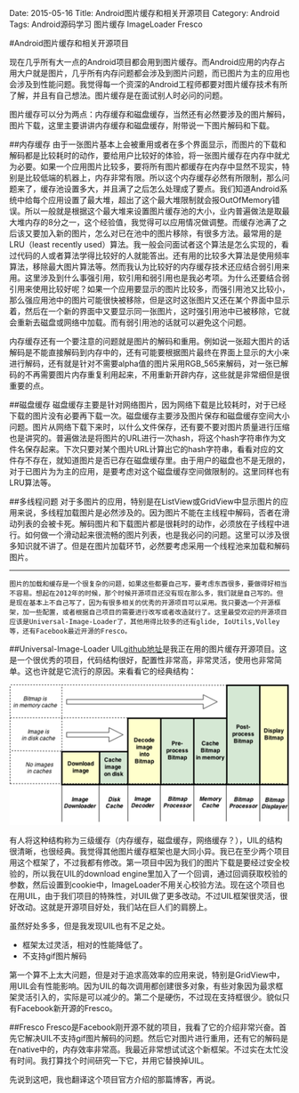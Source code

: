 Date: 2015-05-16
Title: Android图片缓存和相关开源项目
Category: Android
Tags: Android源码学习 图片缓存 ImageLoader Fresco

#Android图片缓存和相关开源项目

现在几乎所有大一点的Android项目都会用到图片缓存。而Android应用的内存占用大户就是图片，几乎所有内存问题都会涉及到图片问题，而已图片为主的应用也会涉及到性能问题。我觉得每一个资深的Android工程师都要对图片缓存技术有所了解，并且有自己想法。图片缓存是在面试别人时必问的问题。

图片缓存可以分为两点：内存缓存和磁盘缓存，当然还有必然要涉及的图片解码，图片下载，这里主要讲讲内存缓存和磁盘缓存，附带说一下图片解码和下载。

##内存缓存
由于一张图片基本上会被重用或者在多个界面显示，而图片的下载和解码都是比较耗时的动作，要给用户比较好的体验，将一张图片缓存在内存中就尤为必要。如果一个应用图片比较多，要将所有图片都缓存在内存中显然不现实，特别是比较低端的机器上，内存非常有限。所以这个内存缓存必然有所限制，那么问题来了，缓存池设置多大，并且满了之后怎么处理成了要点。我们知道Android系统中给每个应用设置了最大堆，超出了这个最大堆限制就会报OutOfMemory错误。所以一般就是根据这个最大堆来设置图片缓存池的大小，业内普遍做法是取最大堆内存的8分之一，这个经验值，我觉得可以应用情况做调整。而缓存池满了之后该又要加入新的图片，怎么对已在池中的图片移除，有很多方法。最常用的是LRU（least recently used）算法。我一般会问面试者这个算法是怎么实现的，看过代码的人或者算法学得比较好的人就能答出。还有用的比较多大算法是使用频率算法，移除最大图片算法等。然而我认为比较好的内存缓存技术还应结合弱引用来用。这里涉及到什么事强引用，软引用和弱引用也是我必考项。为什么还要结合弱引用来使用比较好呢？如果一个应用要显示的图片比较多，而强引用池又比较小，那么强应用池中的图片可能很快被移除，但是这时这张图片又还在某个界面中显示着，然后在一个新的界面中又要显示同一张图片，这时强引用池中已被移除，它就会重新去磁盘或网络中加载。而有弱引用池的话就可以避免这个问题。

内存缓存还有一个要注意的问题就是图片的解码和重用。例如说一张超大图片的话解码是不能直接解码到内存中的，还有可能要根据图片最终在界面上显示的大小来进行解码，还有就是针对不需要alpha值的图片采用RGB_565来解码，对一张已解码的不再需要图片内存重复利用起来，不用重新开辟内存，这些就是非常细但是很重要的点。

##磁盘缓存
磁盘缓存主要是针对网络图片，因为网络下载是比较耗时，对于已经下载的图片没有必要再下载一次。磁盘缓存主要涉及图片保存和磁盘缓存空间大小问题。图片从网络下载下来时，以什么文件保存，还有要不要对图片质量进行压缩也是讲究的。普遍做法是将图片的URL进行一次hash，将这个hash字符串作为文件名保存起来。下次只要对某个图片URL计算出它的hash字符串，看看对应的文件存不存在，就知道图片是否已存在磁盘缓存里。由于用户的磁盘也不是无限的，对于已图片为为主的应用，是要考虑对这个磁盘缓存空间做限制的。这里同样也有LRU算法等。

##多线程问题
对于多图片的应用，特别是在ListView或GridView中显示图片的应用来说，多线程加载图片是必然涉及的。因为图片不能在主线程中解码，否者在滑动列表的会被卡死。解码图片和下载图片都是很耗时的动作，必须放在子线程中进行。如何做一个滑动起来很流畅的图片列表，也是我必问的问题。这里可以涉及很多知识就不讲了。但是在图片加载环节，必然要考虑采用一个线程池来加载和解码图片。


----


````
图片的加载和缓存是一个很复杂的问题，如果这些都要自己写，要考虑东西很多，要做得好相当不容易。想起在2012年的时候，那个时候开源项目还没有现在那么多，我们就是自己写的。但是现在基本上不自己写了，因为有很多相关的优秀的开源项目可以采用。我只要选一个开源框架，加一些配置，或者根据自己项目的需要进行改写或者改造就行了。这里最受欢迎的开源项目应该是Universal-Image-Loader了，其他用得比较多的还有glide, IoUtils,Volley等，还有Facebook最近开源的Fresco。
````

##Universal-Image-Loader
UIL[github地址](https://github.com/nostra13/Android-Universal-Image-Loader)是我正在用的图片缓存开源项目。这是一个很优秀的项目，代码结构很好，配置性非常高，非常灵活，使用也非常简单。这也许就是它流行的原因。来看看它的经典结构：


![框架图](https://github.com/nostra13/Android-Universal-Image-Loader/raw/master/wiki/UIL_Flow.png)

有人将这种结构称为三级缓存（内存缓存，磁盘缓存，网络缓存？），UIL的结构很清晰，也很经典。我觉得其他图片缓存框架也是大同小异。我已在至少两个项目用这个框架了，不过我都有修改。第一项目中因为我们的图片下载是要经过安全校验的，所以我在UIL的download engine里加入了一个回调，通过回调获取校验的参数，然后设置到cookie中，ImageLoader不用关心校验方法。现在这个项目也在用UIL，由于我们项目的特殊性，对UIL做了更多改动。不过UIL框架很灵活，很好改动。这就是开源项目好处，我们站在巨人们的肩膀上。

虽然好处多多，但是我发现UIL也有不足之处。

* 框架太过灵活，相对的性能降低了。
* 不支持gif图片解码

第一个算不上太大问题，但是对于追求高效率的应用来说，特别是GridView中，用UIL会有性能影响。因为UIL的每次调用都创建很多对象，有些对象因为最求框架灵活引入的，实际是可以减少的。第二个是硬伤，不过现在支持框很少。貌似只有Facebook新开源的Fresco。

##Fresco
Fresco是Facebook刚开源不就的项目，我看了它的介绍非常兴奋。首先它解决UIL不支持gif图片解码的问题。然后它对图片进行重用，还有它的解码是在native中的，内存效率非常高。我最近非常想试试这个新框架。不过实在太忙没有时间。我打算找个时间研究一下它，并用它替换掉UIL。

先说到这吧，我也翻译这个项目官方介绍的那篇博客，再说。